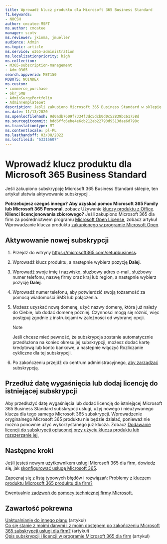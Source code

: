 ```yaml
---
title: Wprowadź klucz produktu dla Microsoft 365 Business Standard
f1.keywords:
- NOCSH
author: cmcatee-MSFT
ms.author: cmcatee
manager: scotv
ms.reviewer: jkinma, jmueller
audience: Admin
ms.topic: article
ms.service: o365-administration
ms.localizationpriority: high
ms.collection:
- M365-subscription-management
- Adm_O365
search.appverid: MET150
ROBOTS: NOINDEX
ms.custom:
- commerce_purchase
- okr_SMB
- AdminSurgePortfolio
- AdminTemplateSet
description: Jeśli zakupiono Microsoft 365 Business Standard w sklepie detalicznym, dowiedz się, jak zrealizować klucz produktu i aktywować subskrypcję.
ms.date: 11/13/2020
ms.openlocfilehash: 9d0adb7609f7334f3dc5dcb0d0c52839bc61758d
ms.sourcegitcommit: bdd6ffc6ebe4e6cb212ab22793d9513dae6d798c
ms.translationtype: MT
ms.contentlocale: pl-PL
ms.lasthandoff: 03/08/2022
ms.locfileid: "63316607"
---
```

# <a name="enter-your-product-key-for-microsoft-365-business-standard"></a>Wprowadź klucz produktu dla Microsoft 365 Business Standard

Jeśli zakupiono subskrypcję Microsoft 365 Business Standard sklepie, ten artykuł ułatwia aktywowanie subskrypcji.
  
 **Potrzebujesz czegoś innego?**
 **Aby uzyskać pomoc Microsoft 365 Family lub Microsoft 365 Personal**, zobacz Używanie [kluczy produktu z Office](https://support.microsoft.com/office/12a5763a-d45c-4685-8c95-a44500213759).  
 **Klienci licencjonowania zbiorowego?** Jeśli zakupiono Microsoft 365 dla firm za pośrednictwem programu [Microsoft Open License](https://go.microsoft.com/fwlink/p/?LinkID=613298), zobacz artykuł Wprowadzanie klucza produktu [zakupionego w programie Microsoft Open](purchases-from-microsoft-open.md).
  
## <a name="activate-a-new-subscription"></a>Aktywowanie nowej subskrypcji

1. Przejdź do witryny <a href="https://go.microsoft.com/fwlink/p/?LinkId=839911" target="_blank">https://microsoft365.com/setupbusiness</a>.

2. Wprowadź klucz produktu, a następnie wybierz pozycję **Dalej**.

3. Wprowadź swoje imię i nazwisko, służbowy adres e-mail, służbowy numer telefonu, nazwę firmy oraz kraj lub region, a następnie wybierz pozycję **Dalej**.

4. Wprowadź numer telefonu, aby potwierdzić swoją tożsamość za pomocą wiadomości SMS lub połączenia.

5. Możesz uzyskać nową domenę, użyć nazwy domeny, która już należy do Ciebie, lub dodać domenę później. Czynności mogą się różnić, więc postępuj zgodnie z instrukcjami w zależności od wybranej opcji.

    > [!NOTE]
    > Jeśli chcesz mieć pewność, że subskrypcja zostanie automatycznie przedłużona na koniec okresu jej subskrypcji, możesz dodać kartę kredytową lub konto bankowe, a następnie włączyć [](subscriptions/renew-your-subscription.md#turn-recurring-billing-off-or-on) Rozliczanie cykliczne dla tej subskrypcji.

6. Po zakończeniu przejdź do centrum administracyjnego, <a href="https://go.microsoft.com/fwlink/p/?linkid=2024339" target="_blank">aby zarządzać</a> subskrypcją.

## <a name="extend-the-expiration-date-or-add-a-license-to-an-existing-subscription"></a>Przedłuż datę wygaśnięcia lub dodaj licencję do istniejącej subskrypcji

Aby przedłużyć datę wygaśnięcia lub dodać licencję do istniejącej Microsoft 365 Business Standard subskrypcji usługi, użyj nowego i nieużywanego klucza dla tego samego Microsoft 365 subskrypcji. Wprowadzenie oryginalnego Microsoft 365 produktu nie będzie działać, ponieważ nie można ponownie użyć wykorzystanego już klucza. Zobacz [Dodawanie licencji do subskrypcji opłaconej przy użyciu klucza produktu lub rozszerzanie jej.](licenses/add-licenses-using-product-key.md)

## <a name="next-steps"></a>Następne kroki

Jeśli jesteś nowym użytkownikem usługi Microsoft 365 dla firm, dowiedz się, jak [skonfigurować usługę Microsoft 365](../admin/setup/setup.md).

Zapoznaj się z listą typowych błędów i rozwiązań: Problemy [z kluczem produktu Microsoft 365 produktu dla firm?](product-key-errors-and-solutions.md)
  
Ewentualnie [zadzwoń do pomocy technicznej firmy Microsoft](../admin/get-help-support.md).

## <a name="related-content"></a>Zawartość pokrewna

[Uaktualnianie do innego planu](./subscriptions/upgrade-to-different-plan.md) (artykuł)\
[Co się stanie z moimi danymi i z moim dostępem po zakończeniu Microsoft 365 subskrypcji usługi dla firm?](./subscriptions/what-if-my-subscription-expires.md) (artykuł)\
[Opis subskrypcji i licencji w programie Microsoft 365 dla firm](./licenses/subscriptions-and-licenses.md) (artykuł)
